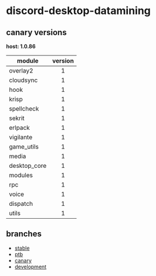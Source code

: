# discord-desktop-datamining

## canary versions

**host: 1.0.86**

| module | version |
| ------ | :-----: |
| overlay2 | 1 |
| cloudsync | 1 |
| hook | 1 |
| krisp | 1 |
| spellcheck | 1 |
| sekrit | 1 |
| erlpack | 1 |
| vigilante | 1 |
| game_utils | 1 |
| media | 1 |
| desktop_core | 1 |
| modules | 1 |
| rpc | 1 |
| voice | 1 |
| dispatch | 1 |
| utils | 1 |

## branches

- [stable](https://github.com/OpenAsar/discord-desktop-datamining/tree/stable)
- [ptb](https://github.com/OpenAsar/discord-desktop-datamining/tree/ptb)
- [canary](https://github.com/OpenAsar/discord-desktop-datamining/tree/canary)
- [development](https://github.com/OpenAsar/discord-desktop-datamining/tree/development)